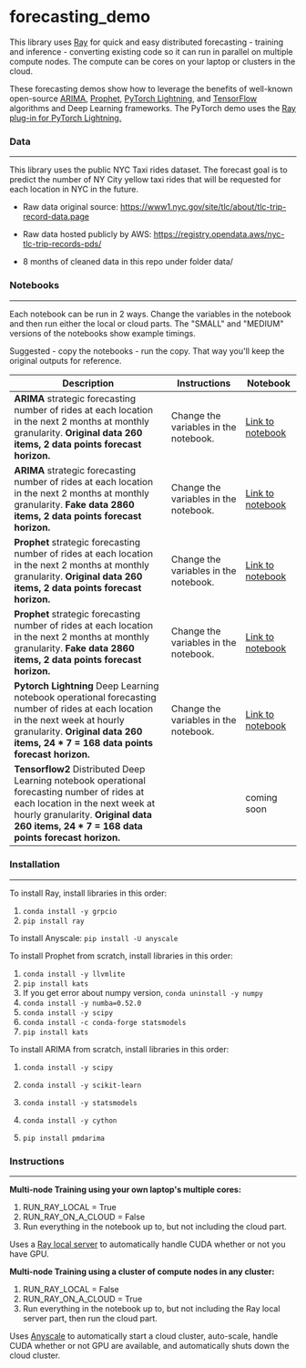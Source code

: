 
# forecasting_demo

This library uses [Ray](https://docs.ray.io/en/latest/) for quick and easy distributed forecasting - training and inference - converting existing code so it can run in parallel on multiple compute nodes.  The compute can be cores on your laptop or clusters in the cloud.  

These forecasting demos show how to leverage the benefits of well-known open-source [ARIMA](https://en.wikipedia.org/wiki/Autoregressive_integrated_moving_average), [Prophet](https://facebook.github.io/prophet/), [PyTorch Lightning](https://pytorch-lightning.readthedocs.io/en/latest/), and [TensorFlow](https://www.tensorflow.org/) algorithms and Deep Learning frameworks. The PyTorch demo uses the [Ray plug-in for PyTorch Lightning.](https://github.com/ray-project/ray_lightning?ref=pythonrepo.com)



### Data

------

This library uses the public NYC Taxi rides dataset.  The forecast goal is to predict the number of NY City yellow taxi rides that will be requested for each location in NYC in the future.

- Raw data original source: https://www1.nyc.gov/site/tlc/about/tlc-trip-record-data.page

- Raw data hosted publicly by AWS:  https://registry.opendata.aws/nyc-tlc-trip-records-pds/

- 8 months of cleaned data in this repo under folder data/

  

### Notebooks

------

Each notebook can be run in 2 ways.  Change the variables in the notebook and then run either the local or cloud parts.  The "SMALL" and "MEDIUM" versions of the notebooks show example timings.

Suggested - copy the notebooks - run the copy.  That way you'll keep the original outputs for reference.

| Description                                                  | Instructions                          | Notebook                                                     |
| ------------------------------------------------------------ | ------------------------------------- | ------------------------------------------------------------ |
| **ARIMA** strategic forecasting number of rides at each location in the next 2 months at monthly granularity. **Original data 260 items, 2 data points forecast horizon.** | Change the variables in the notebook. | [Link to notebook](https://github.com/anyscale/demos/blob/master/forecasting_demo/nyctaxi_arima_simple_SMALL_data.ipynb) |
| **ARIMA** strategic forecasting number of rides at each location in the next 2 months at monthly granularity. **Fake data 2860 items, 2 data points forecast horizon.** | Change the variables in the notebook. | [Link to notebook](https://github.com/anyscale/demos/blob/master/forecasting_demo/nyctaxi_arima_simple_MEDIUM_data.ipynb) |
| **Prophet** strategic forecasting number of rides at each location in the next 2 months at monthly granularity. **Original data 260 items, 2 data points forecast horizon.** | Change the variables in the notebook. | [Link to notebook](https://github.com/anyscale/demos/blob/master/forecasting_demo/nyctaxi_prophet_simple_SMALL_data.ipynb) |
| **Prophet** strategic forecasting number of rides at each location in the next 2 months at monthly granularity. **Fake data 2860 items, 2 data points forecast horizon.** | Change the variables in the notebook. | [Link to notebook](https://github.com/anyscale/demos/blob/master/forecasting_demo/nyctaxi_prophet_simple_MEDIUM_data.ipynb) |
| **Pytorch Lightning** Deep Learning notebook operational forecasting number of rides at each location in the next week at hourly granularity.  **Original data 260 items, 24 * 7 = 168 data points forecast horizon.** | Change the variables in the notebook. | [Link to notebook](https://github.com/anyscale/demos/blob/master/forecasting_demo/pytorch_forecasting_ray_local.ipynb) |
| **Tensorflow2** Distributed Deep Learning notebook operational forecasting number of rides at each location in the next week at hourly granularity.  **Original data 260 items, 24 * 7 = 168 data points forecast horizon.** |                                       | coming soon                                                  |



### Installation

------

To install Ray, install libraries in this order:

1. `conda install -y grpcio`
2. `pip install ray`

To install Anyscale:  `pip install -U anyscale`

To install Prophet from scratch, install libraries in this order:

1. `conda install -y llvmlite`
1. `pip install kats`
3. If you get error about numpy version, `conda uninstall -y numpy`
3. `conda install -y numba=0.52.0`
3. `conda install -y scipy`
3. `conda install -c conda-forge statsmodels`
4. `pip install kats`

To install ARIMA from scratch, install libraries in this order:

1. `conda install -y scipy`

2. `conda install -y scikit-learn`

3. `conda install -y statsmodels`

4. `conda install -y cython`

5. `pip install pmdarima`

   

### Instructions

------

**Multi-node Training using your own laptop's multiple cores:** <br>

1. RUN_RAY_LOCAL = True 
2. RUN_RAY_ON_A_CLOUD = False 
3. Run everything in the notebook up to, but not including the cloud part.

Uses a [Ray local server](https://docs.ray.io/en/latest/walkthrough.html) to automatically handle CUDA whether or not you have GPU.



**Multi-node Training using a cluster of compute nodes in any cluster:** <br>

1. RUN_RAY_LOCAL = False 
2. RUN_RAY_ON_A_CLOUD = True 
3. Run everything in the notebook up to, but not including the Ray local server part, then run the cloud part.

Uses [Anyscale](https://docs.anyscale.com/) to automatically start a cloud cluster, auto-scale, handle CUDA whether or not GPU are available, and automatically shuts down the cloud cluster.


